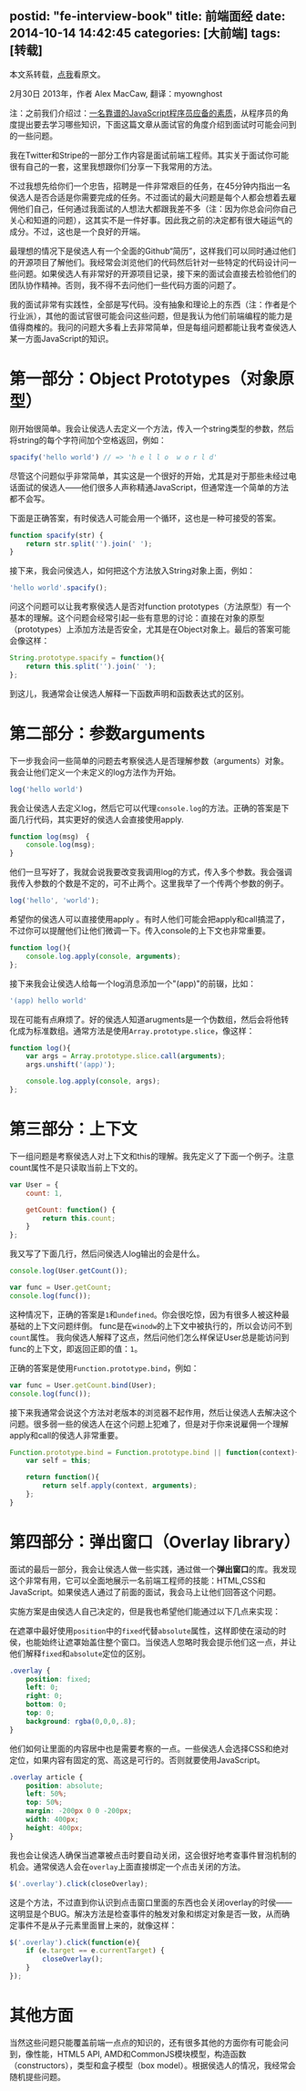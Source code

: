 postid: "fe-interview-book"
title: 前端面经
date: 2014-10-14 14:42:45
categories: [大前端]
tags: [转载]
---

本文系转载，[点我](http://blog.sourcing.io/interview-questions?utm_source=ourjs.com)看原文。

2月30日 2013年，作者 Alex MacCaw, 翻译：myownghost

注：之前我们介绍过：[一名靠谱的JavaScript程序员应备的素质](http://ourjs.com/detail/52b0fb82d6feceaa0400000b)，从程序员的角度提出要去学习哪些知识，下面这篇文章从面试官的角度介绍到面试时可能会问到的一些问题。

我在Twitter和Stripe的一部分工作内容是面试前端工程师。其实关于面试你可能很有自己的一套，这里我想跟你们分享一下我常用的方法。

不过我想先给你们一个忠告，招聘是一件非常艰巨的任务，在45分钟内指出一名侯选人是否合适是你需要完成的任务。不过面试的最大问题是每个人都会想着去雇佣他们自己，任何通过我面试的人想法大都跟我差不多（注：因为你总会问你自己关心和知道的问题），这其实不是一件好事。因此我之前的决定都有很大碰运气的成分。不过，这也是一个良好的开端。

最理想的情况下是侯选人有一个全面的Github“简历”，这样我们可以同时通过他们的开源项目了解他们。我经常会浏览他们的代码然后针对一些特定的代码设计问一些问题。如果侯选人有非常好的开源项目记录，接下来的面试会直接去检验他们的团队协作精神。否则，我不得不去问他们一些代码方面的问题了。

我的面试非常有实践性，全部是写代码。没有抽象和理论上的东西（注：作者是个行业派），其他的面试官很可能会问这些问题，但是我认为他们前端编程的能力是值得商榷的。我问的问题大多看上去非常简单，但是每组问题都能让我考查侯选人某一方面JavaScript的知识。

# 第一部分：Object Prototypes（对象原型）

刚开始很简单。我会让侯选人去定义一个方法，传入一个string类型的参数，然后将string的每个字符间加个空格返回，例如：

```javascript
spacify('hello world') // => 'h e l l o  w o r l d'
```

尽管这个问题似乎非常简单，其实这是一个很好的开始，尤其是对于那些未经过电话面试的侯选人——他们很多人声称精通JavaScript，但通常连一个简单的方法都不会写。

下面是正确答案，有时侯选人可能会用一个循环，这也是一种可接受的答案。

```javascript
function spacify(str) {
    return str.split('').join(' ');
}
```

接下来，我会问侯选人，如何把这个方法放入String对象上面，例如：

```javascript
'hello world'.spacify();
```

问这个问题可以让我考察侯选人是否对function prototypes（方法原型）有一个基本的理解。这个问题会经常引起一些有意思的讨论：直接在对象的原型（prototypes）上添加方法是否安全，尤其是在Object对象上。最后的答案可能会像这样：

```javascript
String.prototype.spacify = function(){
    return this.split('').join(' ');
};
```

到这儿，我通常会让侯选人解释一下函数声明和函数表达式的区别。

# 第二部分：参数arguments

下一步我会问一些简单的问题去考察侯选人是否理解参数（arguments）对象。我会让他们定义一个未定义的log方法作为开始。

```javascript
log('hello world')
```

我会让侯选人去定义log，然后它可以代理`console.log`的方法。正确的答案是下面几行代码，其实更好的侯选人会直接使用apply.

```javascript
function log(msg)　{
    console.log(msg);
}
```

他们一旦写好了，我就会说我要改变我调用log的方式，传入多个参数。我会强调我传入参数的个数是不定的，可不止两个。这里我举了一个传两个参数的例子。

```javascript
log('hello', 'world');
```

希望你的侯选人可以直接使用apply 。有时人他们可能会把apply和call搞混了，不过你可以提醒他们让他们微调一下。传入console的上下文也非常重要。

```javascript
function log(){
    console.log.apply(console, arguments);
};
```

接下来我会让侯选人给每一个log消息添加一个"(app)"的前辍，比如：

```javascript
'(app) hello world'
```

现在可能有点麻烦了。好的侯选人知道arugments是一个伪数组，然后会将他转化成为标准数组。通常方法是使用`Array.prototype.slice`，像这样：

```javascript
function log(){
    var args = Array.prototype.slice.call(arguments);
    args.unshift('(app)');

    console.log.apply(console, args);
};
```

# 第三部分：上下文

下一组问题是考察侯选人对上下文和this的理解。我先定义了下面一个例子。注意count属性不是只读取当前上下文的。

```javascript
var User = {
    count: 1,

    getCount: function() {
        return this.count;
    }
};
```

我又写了下面几行，然后问侯选人log输出的会是什么。

```javascript
console.log(User.getCount());

var func = User.getCount;
console.log(func());
```

这种情况下，正确的答案是`1`和`undefined`。你会很吃惊，因为有很多人被这种最基础的上下文问题绊倒。
func是在`winodw`的上下文中被执行的，所以会访问不到`count`属性。
我向侯选人解释了这点，然后问他们怎么样保证User总是能访问到func的上下文，即返回正即的值：`1`。

正确的答案是使用`Function.prototype.bind`，例如：

```javascript
var func = User.getCount.bind(User);
console.log(func());
```

接下来我通常会说这个方法对老版本的浏览器不起作用，然后让侯选人去解决这个问题。很多弱一些的侯选人在这个问题上犯难了，但是对于你来说雇佣一个理解apply和call的侯选人非常重要。

```javascript
Function.prototype.bind = Function.prototype.bind || function(context){
    var self = this;

    return function(){
        return self.apply(context, arguments);
    };
}
```

# 第四部分：弹出窗口（Overlay library）

面试的最后一部分，我会让侯选人做一些实践，通过做一个**弹出窗口**的库。我发现这个非常有用，它可以全面地展示一名前端工程师的技能：HTML,CSS和JavaScript。如果侯选人通过了前面的面试，我会马上让他们回答这个问题。

实施方案是由侯选人自己决定的，但是我也希望他们能通过以下几点来实现：

在遮罩中最好使用`position`中的`fixed`代替`absolute`属性，这样即使在滚动的时侯，也能始终让遮罩始盖住整个窗口。当侯选人忽略时我会提示他们这一点，并让他们解释`fixed`和`absolute`定位的区别。

```css
.overlay {
    position: fixed;
    left: 0;
    right: 0;
    bottom: 0;
    top: 0;
    background: rgba(0,0,0,.8);
}
```

他们如何让里面的内容居中也是需要考察的一点。一些侯选人会选择CSS和绝对定位，如果内容有固定的宽、高这是可行的。否则就要使用JavaScript。

```css
.overlay article {
    position: absolute;
    left: 50%;
    top: 50%;
    margin: -200px 0 0 -200px;
    width: 400px;
    height: 400px;
}
```

我也会让侯选人确保当遮罩被点击时要自动关闭，这会很好地考查事件冒泡机制的机会。通常侯选人会在`overlay`上面直接绑定一个点击关闭的方法。

```javascript
$('.overlay').click(closeOverlay);
```

这是个方法，不过直到你认识到点击窗口里面的东西也会关闭overlay的时侯——这明显是个BUG。解决方法是检查事件的触发对象和绑定对象是否一致，从而确定事件不是从子元素里面冒上来的，就像这样：

```javascript
$('.overlay').click(function(e){
    if (e.target == e.currentTarget) {
        closeOverlay();
    }
});
```

# 其他方面

当然这些问题只能覆盖前端一点点的知识的，还有很多其他的方面你有可能会问到，像性能，HTML5 API, AMD和CommonJS模块模型，构造函数（constructors），类型和盒子模型（box model）。根据侯选人的情况，我经常会随机提些问题。

